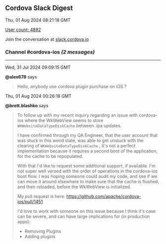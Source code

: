 ## Cordova Slack Digest
Thu, 01 Aug 2024 08:21:18 GMT

[User count: 4882](https://cordova.slack.com/)


Join the conversation at [slack.cordova.io](http://slack.cordova.io/)

### __Channel #cordova-ios__ _(2 messages)_
---

Wed, 31 Jul 2024 09:09:15 GMT

__@alex678__ says 
> Hello, anybody use cordova plugin purchase on iOS ? 
> 

Thu, 01 Aug 2024 00:26:18 GMT

__@brett.blashko__ says 
> To follow up with my recent inquiry regarding an issue with cordova-ios where the WkWebView seems to store `WKWebsiteDataTypeDiskCache` between .ipa updates.
> 
> I have confirmed through my QA Engineer, that the user account that was stuck in this weird state, was able to get unstuck with the clearing of `WKWebsiteDataTypeDiskCache` , It's not a perfect implementation because it requires a second boot of the application, for the cache to be repopulated.
> 
> With that I'd like to request some additional support, if available. I'm not super well versed with the order of operations in the cordova-ios boot flow. I was hoping someone could audit my code, and see if we can move it around elsewhere to make sure that the cache is flushed, and then reloaded, before the WkWebView is initialized.
> 
> My pull request is here:
> <https://github.com/apache/cordova-ios/pull/1451>
> 
> I'd love to work with someone on this issue because I think it's case can be severe, and can have large implications for (in production apps):
> - Removing Plugins
> - Adding plugins
> 
